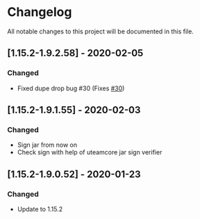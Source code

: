# Changelog
All notable changes to this project will be documented in this file.

## [1.15.2-1.9.2.58] - 2020-02-05
### Changed
 - Fixed dupe drop bug #30 (Fixes [#30](https://github.com/MC-U-Team/Useful-Backpacks/issues/30))

## [1.15.2-1.9.1.55] - 2020-02-03
### Changed
 - Sign jar from now on
 - Check sign with help of uteamcore jar sign verifier
 
## [1.15.2-1.9.0.52] - 2020-01-23
### Changed
 - Update to 1.15.2